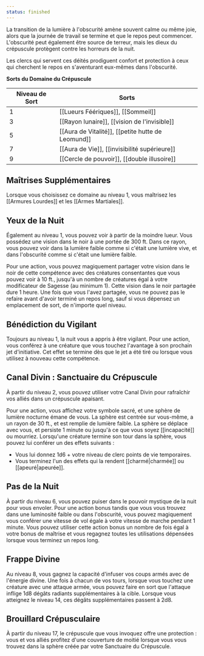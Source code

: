 ```yaml
---
status: finished
---
```

La transition de la lumière à l'obscurité amène souvent calme ou même joie, alors que la journée de travail se termine et que le repos peut commencer. L'obscurité peut également être source de terreur, mais les dieux du crépuscule protègent contre les horreurs de la nuit.

Les clercs qui servent ces déités prodiguent confort et protection à ceux qui cherchent le repos en s'aventurant eux-mêmes dans l'obscurité.

**Sorts du Domaine du Crépuscule**

| Niveau de Sort | Sorts                                             |
| -------------- | ------------------------------------------------- |
| 1              | [[Lueurs Féériques]], [[Sommeil]]                 |
| 3              | [[Rayon lunaire]], [[vision de l'invisible]]      |
| 5              | [[Aura de Vitalité]], [[petite hutte de Leomund]] |
| 7              | [[Aura de Vie]], [[invisibilité supérieure]]      |
| 9              | [[Cercle de pouvoir]], [[double illusoire]]       |

## Maîtrises Supplémentaires
Lorsque vous choisissez ce domaine au niveau 1, vous maîtrisez les [[Armures Lourdes]] et les [[Armes Martiales]].

## Yeux de la Nuit
Également au niveau 1, vous pouvez voir à partir de la moindre lueur. Vous possédez une vision dans le noir à une portée de 300 ft. Dans ce rayon, vous pouvez voir dans la lumière faible comme si c'était une lumière vive, et dans l'obscurité comme si c'était une lumière faible.

Pour une action, vous pouvez magiquement partager votre vision dans le noir de cette compétence avec des créatures consentantes que vous pouvez voir à 10 ft., jusqu'à un nombre de créatures égal à votre modificateur de Sagesse (au minimum 1). Cette vision dans le noir partagée dure 1 heure. Une fois que vous l'avez partagée, vous ne pouvez pas le refaire avant d'avoir terminé un repos long, sauf si vous dépensez un emplacement de sort, de n'importe quel niveau.

## Bénédiction du Vigilant
Toujours au niveau 1, la nuit vous a appris à être vigilant. Pour une action, vous conférez à une créature que vous touchez l'avantage à son prochain jet d'initiative. Cet effet se termine dès que le jet a été tiré ou lorsque vous utilisez à nouveau cette compétence.

## Canal Divin : Sanctuaire du Crépuscule
À partir du niveau 2, vous pouvez utiliser votre Canal Divin pour rafraîchir vos alliés dans un crépuscule apaisant.

Pour une action, vous affichez votre symbole sacré, et une sphère de lumière nocturne émane de vous. La sphère est centrée sur vous-même, a un rayon de 30 ft., et est remplie de lumière faible. La sphère se déplace avec vous, et persiste 1 minute ou jusqu'à ce que vous soyez [[incapacité]] ou mourriez. Lorsqu'une créature termine son tour dans la sphère, vous pouvez lui conférer un des effets suivants : 

 - Vous lui donnez 1d6 + votre niveau de clerc points de vie temporaires.
 - Vous terminez l'un des effets qui la rendent [[charmé|charmée]] ou [[apeuré|apeurée]].

## Pas de la Nuit
À partir du niveau 6, vous pouvez puiser dans le pouvoir mystique de la nuit pour vous envoler. Pour une action bonus tandis que vous vous trouvez dans une luminosité faible ou dans l'obscurité, vous pouvez magiquement vous conférer une vitesse de vol égale à votre vitesse de marche pendant 1 minute. Vous pouvez utiliser cette action bonus un nombre de fois égal à votre bonus de maîtrise et vous regagnez toutes les utilisations dépensées lorsque vous terminez un repos long.

## Frappe Divine
Au niveau 8, vous gagnez la capacité d'infuser vos coups armés avec de l'énergie divine. Une fois à chacun de vos tours, lorsque vous touchez une créature avec une attaque armée, vous pouvez faire en sort que l'attaque inflige 1d8 dégâts radiants supplémentaires à la cible. Lorsque vous atteignez le niveau 14, ces dégâts supplémentaires passent à 2d8.

## Brouillard Crépusculaire
À partir du niveau 17, le crépuscule que vous invoquez offre une protection : vous et vos alliés profitez d'une couverture de moitié lorsque vous vous trouvez dans la sphère créée par votre Sanctuaire du Crépuscule.

